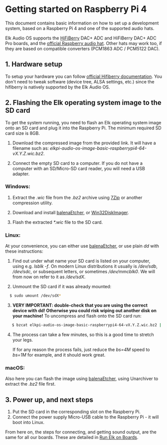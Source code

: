# Getting started on Raspberry Pi 4

This document contains basic information on how to set up a development system, based on a Raspberry Pi 4 and one of the supported audio hats.

Elk Audio OS supports the [HiFiBerry](https://www.hifiberry.com) DAC+ ADC and HiFiBerry DAC+ ADC Pro
boards, and the [official Raspberry audio hat](https://www.raspberrypi.com/products/dac-plus/). Other hats may work too,
if they are based on compatible converters (PCM1863 ADC / PCM5122 DAC).

## 1. Hardware setup

To setup your hardware you can follow [official Hifiberry documentation](https://www.hifiberry.com/).
You don't need to tweak software (device tree, ALSA settings, etc.) since the hifiberry is natively supported by the Elk Audio OS.

## 2. Flashing the Elk operating system image to the SD card

To get the system running, you need to flash an Elk operating system image onto an SD card and plug it into the Raspberry Pi. The minimum required SD card size is 8GB.

1. Download the compressed image from the provided link. It will have a filename such as: *elkpi-audio-os-image-basic-raspberrypi4-64-vX.Y.Z.wic.bz2*.

2. Connect the empty SD card to a computer. If you do not have a computer with an SD/Micro-SD card reader, you will need a USB adapter.

### Windows:

   1. Extract the *.wic* file from the *.bz2* archive using [7Zip](https://www.7-zip.org/download.html) or another compression utility.

   2. Download and install [balenaEtcher](https://www.balena.io/etcher/), or [Win32DiskImager](https://www.raspberrypi.org/downloads/).
   
   3. Flash the extracted *\*.wic* file to the SD card.

### Linux:
At your convenience, you can either use [balenaEtcher](https://www.balena.io/etcher/), or use plain *dd* with these instructions:

   1. Find out under what name your SD card is listed on your computer, using e.g. *lsblk -f*. On modern Linux distributions it usually is */dev/sdb*, */dev/sdc*, or subsequent letters, or sometimes */dev/mmcblk0*. We will from now on refer to it as */dev/sdX*.
   
   2. Unmount the SD card if it was already mounted:

   ```bash
     $ sudo umount /dev/sdX*
   ```

   3. **VERY IMPORTANT: double-check that you are using the correct device with dd! Otherwise you could risk wiping out another disk on your machine!** To uncompress and flash onto the SD card run:
      
   ```bash
      $ bzcat elkpi-audio-os-image-basic-raspberrypi4-64-vX.Y.Z.wic.bz2 | sudo dd of=/dev/sdX bs=4M status=progress && sync
   ```


   4. The process can take a few minutes, so this is a good time to stretch your legs.

      If for any reason the process fails, just reduce the *bs=4M* speed to *bs=1M* for example, and it should work great.

### macOS:

   Also here you can flash the image using [balenaEtcher](https://www.balena.io/etcher/), using Unarchiver to extract the *.bz2* file first.

## 3. Power up, and next steps

1. Put the SD card in the corresponding slot on the Raspberry Pi.
2. Connect the power supply Micro-USB cable to the Raspberry Pi - it will boot into Linux.

From here on, the steps for connecting, and getting sound output, are the same for all our boards. These are detailed in [Run Elk on Boards](run_elk_on_boards.md).

